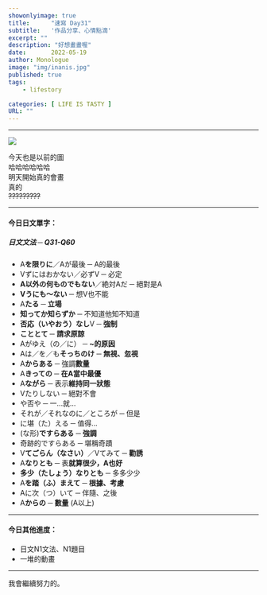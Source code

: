 ```yaml
---
showonlyimage: true
title:      "速寫 Day31"
subtitle:   '作品分享、心情點滴'
excerpt: ""
description: "好想畫畫喔"
date:       2022-05-19
author: Monologue    
image: "img/inanis.jpg"
published: true 
tags:
    - lifestory

categories: [ LIFE IS TASTY ]
URL: ""
---
```

***

![](/blog/sketch/d31-1.jpg)
  
今天也是以前的圖  
哈哈哈哈哈哈  
明天開始真的會畫  
真的  
~~?????????~~

***
#### 今日日文單字：  
##### 日文文法 ─ Q31-Q60
* A**を限りに**／Aが最後 ─ A的最後
* Vずにはおかない／必ずV ─ 必定
* **A以外の何ものでもない**／絶対Aだ ─ 絕對是A
* **Vうにも～ない** ─ 想V也不能
* A**たる** ─ **立場**
* **知ってか知らずか** ─ 不知道他知不知道
* **否応（いやおう）なし**V ─ **強制**
* **こととて** ─ **請求原諒**
* Aがゆえ（の／に） ─ **~的原因**
* Aは／を／も**そっちのけ** ─ **無視、忽視**
* A**からある** ─ 強調**數量**
* A**きっての** ─ **在A當中最優**
* A**ながら** ─ 表示**維持同一狀態**
* Vたりしない ─ 絕對不會
* や否や ─ 一...就...
* それが／それなのに／ところが ─ 但是
* に堪（た）える ─ 值得...
* (な形)**ですらある** ─ **強調**
* 奇跡的ですらある ─ 堪稱奇蹟
* V**てごらん（なさい）**／Vてみて ─ **勸誘**
* A**なりとも** ─ 表**就算很少，A也好**
* **多少（たしょう）なりとも** ─ 多多少少
* A**を踏（ふ）まえて** ─ **根據、考慮**
* Aに次（つ）いて ─ 伴隨、之後
* A**からの** ─ **數量** (A以上)

***

#### 今日其他進度：  
* 日文N1文法、N1題目  
* 一堆的動畫  
  
***

我會繼續努力的。
<!--more-->
